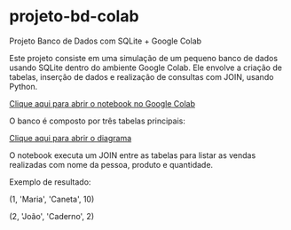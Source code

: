 # projeto-bd-colab
Projeto Banco de Dados com SQLite + Google Colab

Este projeto consiste em uma simulação de um pequeno banco de dados usando SQLite dentro do ambiente Google Colab. Ele envolve a criação de tabelas, inserção de dados e realização de consultas com JOIN, usando Python.

[Clique aqui para abrir o notebook no Google Colab](https://colab.research.google.com/github/LeonardoRobert/projeto-bd-colab/blob/main/Projeto_BD_SQLite.ipynb)

O banco é composto por três tabelas principais:

[Clique aqui para abrir o diagrama](https://github.com/LeonardoRobert/projeto-bd-colab/blob/main/docs/diagrama.png)

O notebook executa um JOIN entre as tabelas para listar as vendas realizadas com nome da pessoa, produto e quantidade. 

Exemplo de resultado:

(1, 'Maria', 'Caneta', 10)

(2, 'João', 'Caderno', 2)
